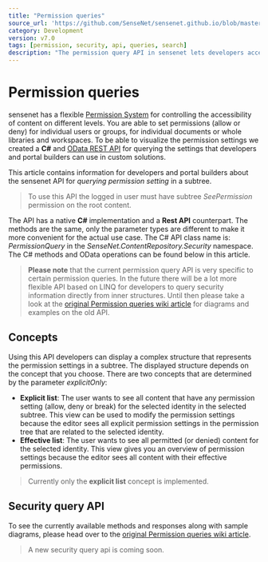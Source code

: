 ```yaml
---
title: "Permission queries"
source_url: 'https://github.com/SenseNet/sensenet.github.io/blob/master/_docs/permission-queries.md'
category: Development
version: v7.0
tags: [permission, security, api, queries, search]
description: "The permission query API in sensenet lets developers access information in a huge permission structure very fast."
---
```


# Permission queries

sensenet has a flexible [Permission System](permission-system) for controlling the accessibility of content on different levels. You are able to set permissions (allow or deny) for individual users or groups, for individual documents or whole libraries and workspaces. To be able to visualize the permission settings we created a **C#** and [OData REST API](odata-rest-api) for querying the settings that developers and portal builders can use in custom solutions.

This article contains information for developers and portal builders about the sensenet API for *querying permission setting* in a subtree.

> To use this API the logged in user must have subtree *SeePermission* permission on the root content.

The API has a native **C#** implementation and a **Rest API** counterpart. The methods are the same, only the parameter types are different to make it more convenient for the actual use case. The C# API class name is: *PermissionQuery* in the *SenseNet.ContentRepository.Security* namespace. The C# methods and OData operations can be found below in this article.

> **Please note** that the current permission query API is very specific to certain permission queries. In the future there will be a lot more flexible API based on LINQ for developers to query security information directly from inner structures. Until then please take a look at the [original Permission queries wiki article](http://wiki.sensenet.com/Permission_queries) for diagrams and examples on the old API.

## Concepts
Using this API developers can display a complex structure that represents the permission settings in a subtree. The displayed structure depends on the concept that you choose. There are two concepts that are determined by the parameter *explicitOnly*:

- **Explicit list**: The user wants to see all content that have any permission setting (allow, deny or break) for the selected identity in the selected subtree. This view can be used to modify the permission settings because the editor sees all explicit permission settings in the permission tree that are related to the selected identity. 
- **Effective list**: The user wants to see all permitted (or denied) content for the selected identity. This view gives you an overview of permission settings because the editor sees all content with their effective permissions.

> Currently only the **explicit list** concept is implemented.

## Security query API
To see the currently available methods and responses along with sample diagrams, please head over to the [original Permission queries wiki article](http://wiki.sensenet.com/Permission_queries).

> A new security query api is coming soon.
